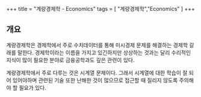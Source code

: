 +++
title = "계량경제학 - Economics"
tags = [ "계량경제학","Economics" ]
+++

## 개요

계량경제학은 경제학에서 주로 수치데이터를 통해 미시경제 문제를 해결하는 경제학 갈래를 말한다.
경제학이라는 이름을 가지고 있긴하지만 상상하는 것과는 달리 수리적인 지식이 많이 필요한 분야로 금융공학과도 깊은 관련이 있다.

계량경제학에서 주로 다루는 것은 시계열 문제이다. 그래서 시계열에 대한 학습이 잘 되어 있어야하며 관련된 기술 또한 난해한 것이 많으므로 접근할 때 질리지 않도록 주의해야 할 필요가 있다.

